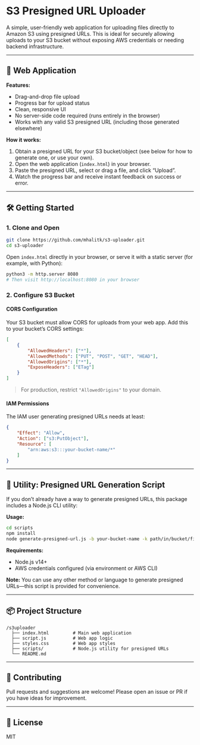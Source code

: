 # S3 Presigned URL Uploader

A simple, user-friendly web application for uploading files directly to Amazon S3 using presigned URLs. This is ideal for securely allowing uploads to your S3 bucket without exposing AWS credentials or needing backend infrastructure.

---

## 🚀 Web Application

**Features:**
- Drag-and-drop file upload
- Progress bar for upload status
- Clean, responsive UI
- No server-side code required (runs entirely in the browser)
- Works with any valid S3 presigned URL (including those generated elsewhere)

**How it works:**
1. Obtain a presigned URL for your S3 bucket/object (see below for how to generate one, or use your own).
2. Open the web application (`index.html`) in your browser.
3. Paste the presigned URL, select or drag a file, and click “Upload”.
4. Watch the progress bar and receive instant feedback on success or error.

---

## 🛠️ Getting Started

### 1. Clone and Open

```sh
git clone https://github.com/mhalitk/s3-uploader.git
cd s3-uploader
```

Open `index.html` directly in your browser, or serve it with a static server (for example, with Python):

```sh
python3 -m http.server 8080
# Then visit http://localhost:8080 in your browser
```

### 2. Configure S3 Bucket

#### CORS Configuration

Your S3 bucket must allow CORS for uploads from your web app. Add this to your bucket’s CORS settings:

```json
[
    {
        "AllowedHeaders": ["*"],
        "AllowedMethods": ["PUT", "POST", "GET", "HEAD"],
        "AllowedOrigins": ["*"],
        "ExposeHeaders": ["ETag"]
    }
]
```
> For production, restrict `"AllowedOrigins"` to your domain.

#### IAM Permissions

The IAM user generating presigned URLs needs at least:

```json
{
    "Effect": "Allow",
    "Action": ["s3:PutObject"],
    "Resource": [
        "arn:aws:s3:::your-bucket-name/*"
    ]
}
```

---

## 🧰 Utility: Presigned URL Generation Script

If you don’t already have a way to generate presigned URLs, this package includes a Node.js CLI utility:

**Usage:**
```sh
cd scripts
npm install
node generate-presigned-url.js -b your-bucket-name -k path/in/bucket/filename.ext
```

**Requirements:**
- Node.js v14+
- AWS credentials configured (via environment or AWS CLI)

**Note:** You can use any other method or language to generate presigned URLs—this script is provided for convenience.

---

## 📦 Project Structure

```
/s3uploader
  ├── index.html         # Main web application
  ├── script.js          # Web app logic
  ├── styles.css         # Web app styles
  ├── scripts/           # Node.js utility for presigned URLs
  └── README.md
```

---

## 🤝 Contributing

Pull requests and suggestions are welcome! Please open an issue or PR if you have ideas for improvement.

---

## 📄 License

MIT
